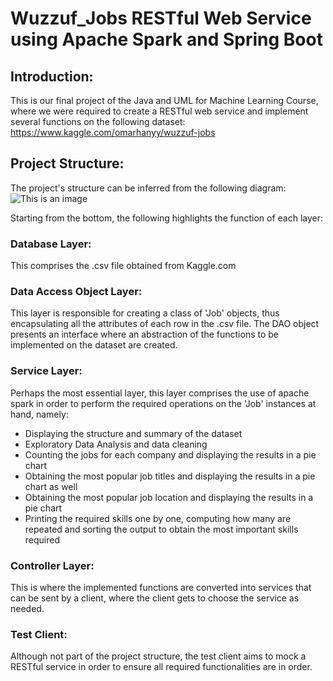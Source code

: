 # Wuzzuf_Jobs RESTful Web Service using Apache Spark and Spring Boot
## Introduction:

This is our final project of the Java and UML for Machine Learning Course, where we were required to create a RESTful web service and implement several functions on the following dataset:
https://www.kaggle.com/omarhanyy/wuzzuf-jobs

## Project Structure:
The project's structure can be inferred from the following diagram:
![This is an image](https://github.com/lauren-safwat/Wuzzuf_Jobs/blob/dc01d14c5c8d3ae9f9c4388403b9d4a59819fb95/Blank%20diagram.png)

Starting from the bottom, the following highlights the function of each layer:

### Database Layer:
This comprises the .csv file obtained from Kaggle.com 
### Data Access Object Layer:
This layer is responsible for creating a class of 'Job' objects, thus encapsulating all the attributes of each row in the .csv file. The DAO object presents an interface where an abstraction of the functions to be implemented on the dataset are created.
### Service Layer: 
Perhaps the most essential layer, this layer comprises the use of apache spark in order to perform the required operations on the 'Job' instances at hand, namely:
- Displaying the structure and summary of the dataset
- Exploratory Data Analysis and data cleaning 
- Counting the jobs for each company and displaying the results in a pie chart
- Obtaining the most popular job titles and displaying the results in a pie chart as well
- Obtaining the most popular job location and displaying the results in a pie chart 
- Printing the required skills one by one, computing how many are repeated and sorting the output to obtain the most important skills required
### Controller Layer:
This is where the implemented functions are converted into services that can be sent by a client, where the client gets to choose the service as needed.
### Test Client:
Although not part of the project structure, the test client aims to mock a RESTful service in order to ensure all required functionalities are in order. 
